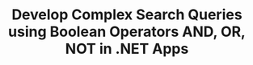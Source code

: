 ---
############################# Static ############################
layout: "auto-gen-gist"
draft: false
path: "search/net/boolean/docx"
otherformats: PDF DOC DOT DOCM DOTX DOTM TXT ODT OTT RTF XLS XLT XLSX XLSM XLSB XLTX XLTM XLA XLAM ODS OTS CSV TSV XML PPT PPS POT PPTX PPTM POTX POTM PPSX PPSM ODP PST OST EML EMLX MSG ONE ZIP XHTML MHTML MD CHM EPUB FB2 

############################# Head ############################
head_title: "Add Boolean Search Operators (AND, OR, NOT) in Search Queries via .NET"
head_description: "GroupDocs.Search .NET API enables software developers to add Boolean search or develop new queries using Boolean operators AND, OR, NOT inside their .NET Apps."

############################# Header ############################
title: "Develop Complex Search Queries using Boolean Operators AND, OR, NOT in .NET Apps"
description: "GroupDocs.Search .NET API allows computer programmers to develop complex search queries using Boolean operators (AND, OR, NOT) inside their .NET applications. "

######################### Download Button #######################
button:
    enable: true

############################# About ############################
about:
    enable: true
    title: "What is Boolean Search and How to Use Boolean Operators?"
    content: |
       Boolean search is a very useful search procedure that allows users to combine different keywords with operator to bound, broaden, and define the search results. The Boolean operator such as AND, OR, NOT, and NEAR etc. helps users to get a broader range of results, or reduce the number of unrelated search results by defining limitations. GroupDocs.Search for .NET is powerful high performance document searching API that enables software developer to develop applications that can accomplish text search and indexing on some of the most common documents file formats like PDF, HTML, Outlook email, Microsoft Office Word, Excel worksheets, PowerPoint presentations, Outlook MSG, PST and many more.  The Boolean AND operator can be used to display results for all the words you have entered, the OR operator gives results for any of the words you have entered, the NOT operator can be used to display search results for no occurrences and so on.  One great feature is that it can recognize search queries written in a language that does not match your keyboard layout.  

############################# content ############################
steps:
    enable: true
    block:
    - title_left: "Use Boolean AND Operator in Search Queries via .NET"
      content_left: |
       GroupDocs.Search .NET API provides complete support for adding Boolean search capabilities inside their .NET application. The below C# code example shows how to create Boolean "AND" Operator in text and object form queries inside their own .NET applications. 

      title_right: " Search DOCX Documents via Boolean Operator AND "
      content_right: |
         * First you need to Specify the path to the index folder & document folder.
         * Creating an index in the specified folder by calling instance of [Index](https://apireference.groupdocs.com/search/net/groupdocs.search/index/constructors/2) class
         * Indexing documents from the specified folder by calling [Search](https://apireference.groupdocs.com/search/net/groupdocs.search/index/methods/search) method 
         * Creating subquery 1 and Creating subquery 2 by calling [SearchQuery](https://apireference.groupdocs.com/search/net/groupdocs.search/searchquery) class
         *  Combining subqueries into one query by calling [CreateAndQuery](https://apireference.groupdocs.com/search/net/groupdocs.search/index/methods/search) method 
         * Start searching and display search results
         
        
      gisthash: "fa9773cd8d0f379a638e495ad2541a5b"
      gistfile: "use_boolean_and_operator_dotnet.cs"

    - title_left: "How to Use Boolean Operator OR via .NET"
      content_left: |
       GroupDocs.Search for .NET is a powerful API that enables software programmers to search through many popular documents formats. The below C# .NET code examples shows how to use Boolean "OR" operator in text and object form queries inside C# applications. 

      title_right: "Use Boolean OR Operator to Search DOCX Files"
      content_right: |
        * First you need to Specify the path to the index folder & document folder.
        * Creating an index in the specified folder by calling instance of [Index](https://apireference.groupdocs.com/search/net/groupdocs.search/index/constructors/2) class
        * Indexing documents from the specified folder by calling [Search](https://apireference.groupdocs.com/search/net/groupdocs.search/index/methods/search) method 
        * Creating subquery 1 and Creating subquery 2 by calling [SearchQuery](https://apireference.groupdocs.com/search/net/groupdocs.search/searchquery) class
        *  Combining subqueries into one query by calling [CreateOrQuery](https://apireference.groupdocs.com/search/net/groupdocs.search/searchquery/methods/createorquery) method 
        * Start searching and display search results
     
      gisthash: "c0b22e80f881f8dbc0da17f92c01efc7"
      gistfile: "use_boolean_or_operator_dotnet.cs"
      
    - title_left: "Create Complex Search Queries using Boolean Operators"
      content_left: |
        GroupDocs.Search .NET enables computer programmers to combine different Boolean operators to created complex search queries inside their own .NET apps. The following .NET code examples shows how to complex documents searching capabilities without installing any external software or tools.

      title_right: "Search DOCX Documents via Complex Search Queries"
      content_right: |
        * First you need to Specify the path to the index folder & document folder.
        * Creating an index in the specified folder by calling instance of [Index](https://apireference.groupdocs.com/search/net/groupdocs.search/index/constructors/2) class
        * Indexing documents from the specified folder by calling [Search](https://apireference.groupdocs.com/search/net/groupdocs.search/index/methods/search) method 
        * Start searching and display search results text query
        * Search with object query
        * Creating WordQuery and relativityWordQuery by calling [SearchQuery](https://apireference.groupdocs.com/search/net/groupdocs.search/searchquery) class
        *  Combining subqueries into one query by calling [CreateAndQuery](https://apireference.groupdocs.com/search/net/groupdocs.search/index/methods/search) method 
        * Creating einsteinWordQuery and albertWordQuery by calling [SearchQuery](https://apireference.groupdocs.com/search/net/groupdocs.search/searchquery) class
        *  Combining subqueries into one query by calling [CreateOrQuery](https://apireference.groupdocs.com/search/net/groupdocs.search/searchquery/methods/createorquery) method
        *  Combining subqueries into one query by calling [CreateOrQuery](https://apireference.groupdocs.com/search/net/groupdocs.search/searchquery/methods/createorquery) method 
        * Start searching and display search results
     
      gisthash: "216af02ebdd08331fdd05faf8c39e528"
      gistfile: "create_complex_queries_boolean_operator_dotnet.cs"

    - title_left: "System Requirements"
      content_left: |
        GroupDocs.Search for .NET is supported on all major platforms and operating systems. For complete system requirements guide, please visit [system requirements](https://docs.groupdocs.com/search/net/system-requirements/) before executing the code below, please make sure that you have the following prerequisites installed on your system:
         * Operating Systems: Microsoft Windows, Linux, MacOS
         * Development Environment: Visual Studio, Xamarin, MonoDevelop etc
         * Frameworks: .NET Framework, .NET Standard, .NET Core, Mono
         * Get the latest version of GroupDocs.Search for .NET APIs from [NuGet](https://www.nuget.org/packages/GroupDocs.search/)
        
      title_right: "Why Use GroupDocs.Search"
      content_right: |
        * Search Index creation in memory as well as on disk.
        * Ability of indexing from a file, stream or structure.
        * Password protected documents indexing support.
        * Support for merging of several indexes.
        * Filter Document during search indexing.
        * Spell check support during the search.
        * Blended characters are fully supported
        * Combining different types of search into one search query.
        * Simple word  and regular expression searches support
        * Fully support alias replacement in search queries.

demos:
    enable: true
        

about_formats:
    enable: true


more_formats:
    enable: true


back_to_top:
    enable: true
---